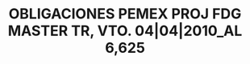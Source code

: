---
layout: asset
title: OBLIGACIONES PEMEX PROJ FDG MASTER TR, VTO. 04|04|2010_AL 6,625
isin: XS0166205053
---